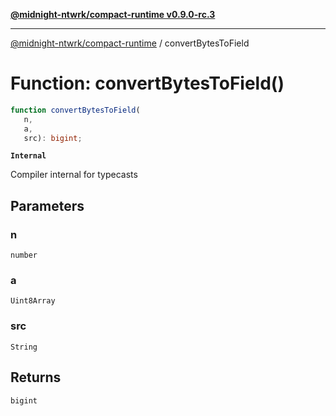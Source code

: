 [**@midnight-ntwrk/compact-runtime v0.9.0-rc.3**](../README.md)

***

[@midnight-ntwrk/compact-runtime](../globals.md) / convertBytesToField

# Function: convertBytesToField()

```ts
function convertBytesToField(
   n, 
   a, 
   src): bigint;
```

**`Internal`**

Compiler internal for typecasts

## Parameters

### n

`number`

### a

`Uint8Array`

### src

`String`

## Returns

`bigint`
